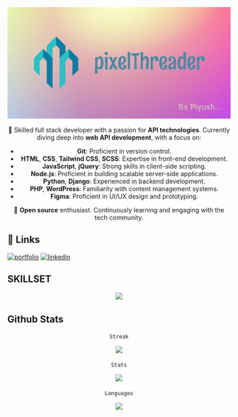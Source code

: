 ![Alt text](./githubreadmeD.jpg)


<div align="center">

🌟 Skilled full stack developer with a passion for <b>API technologies</b>. Currently diving deep into <b>web API development</b>, with a focus on:
  
- <b>Git</b>: Proficient in version control.
- <b>HTML</b>, <b>CSS</b>, <b>Tailwind CSS</b>, <b>SCSS</b>: Expertise in front-end development.
- <b>JavaScript</b>, <b>jQuery</b>: Strong skills in client-side scripting.
- <b>Node.js</b>: Proficient in building scalable server-side applications.
- <b>Python</b>, <b>Django</b>: Experienced in backend development.
- <b>PHP</b>, <b>WordPress</b>: Familiarity with content management systems.
- <b>Figma</b>: Proficient in UI/UX design and prototyping.

🚀 <b>Open source</b> enthusiast. Continuously learning and engaging with the tech community.

</div>



## 🔗 Links
[![portfolio](https://img.shields.io/badge/my_portfolio-000?style=for-the-badge&logo=ko-fi&logoColor=white)](https://katherineoelsner.com/) [![linkedin](https://img.shields.io/badge/linkedin-0A66C2?style=for-the-badge&logo=linkedin&logoColor=white)](https://www.linkedin.com/)

## SKILLSET

<p align="center">
    <img src="https://skillicons.dev/icons?i=git,html,css,tailwind,scss,js,jquery,nodejs,python,django,php,wordpress,figma,github&perline=8" />
</p>

## Github Stats

<p align="center">
    <code>Streak</code>
</p>
<p align="center">
    <img src="https://github-readme-streak-stats.herokuapp.com?user=piyush20B&theme=synthwave&border_radius=7.1&date_format=j%20M%5B%20Y%5D" />
</p>


<p align="center">
    <code>Stats</code>
</p>
<p align="center">
    <img src="https://github-readme-stats.vercel.app/api?username=piyush20B&theme=synthwave&hide_border=false&include_all_commits=false&count_private=false" />
</p>


<p align="center">
    <code>Languages</code>
</p>
<p align="center">
    <img src="https://github-readme-stats.vercel.app/api/top-langs/?username=piyush20B&theme=synthwave&hide_border=false&include_all_commits=false&count_private=false&layout=compact" />
</p>
